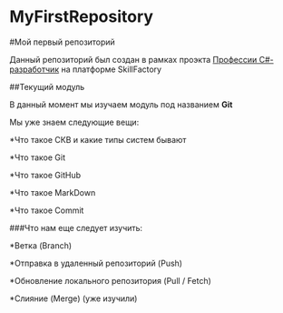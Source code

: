 # MyFirstRepository
#Мой первый репозиторий

Данный репозиторий был создан в рамках проэкта [Профессии C#-разработчик](https://skillfactory.ru/csharp) на платформе SkillFactory

##Текущий модуль

В данный момент мы изучаем модуль под названием **Git**

Мы уже знаем следующие вещи:

*Что такое СКВ и какие типы систем бывают

*Что такое Git

*Что такое GitHub

*Что такое MarkDown

*Что такое Commit

###Что нам еще следует изучить:

*Ветка (Branch)

*Отправка в удаленный репозиторий (Push)

*Обновление локального репозитория (Pull / Fetch)

*Слияние (Merge) (уже изучили)
